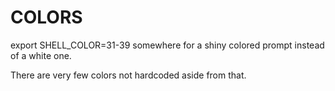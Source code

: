 COLORS
======

export SHELL_COLOR=31-39 somewhere for a shiny colored prompt instead of a white one.

There are very few colors not hardcoded aside from that.
